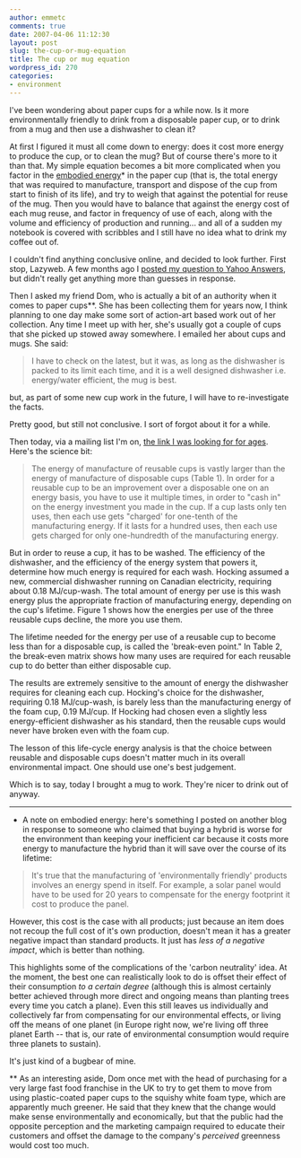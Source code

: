 ```yaml
---
author: emmetc
comments: true
date: 2007-04-06 11:12:30
layout: post
slug: the-cup-or-mug-equation
title: The cup or mug equation
wordpress_id: 270
categories:
- environment
---
```


I've been wondering about paper cups for a while now. Is it more environmentally friendly to drink from a disposable paper cup, or to drink from a mug and then use a dishwasher to clean it?

At first I figured it must all come down to energy: does it cost more energy to produce the cup, or to clean the mug? But of course there's more to it than that. My simple equation becomes a bit more complicated when you factor in the [embodied energy](http://en.wikipedia.org/wiki/Embodied_energy)* in the paper cup (that is, the total energy that was required to manufacture, transport and dispose of the cup from start to finish of its life), and try to weigh that against the potential for reuse of the mug. Then you would have to balance that against the energy cost of each mug reuse, and factor in frequency of use of each, along with the volume and efficiency of production and running... and all of a sudden my notebook is covered with scribbles and I still have no idea what to drink my coffee out of.

I couldn't find anything conclusive online, and decided to look further. First stop, Lazyweb. A few months ago I [posted my question to Yahoo Answers](http://answers.yahoo.com/question/index?qid=20060925025755AA3vjMv), but didn't really get anything more than guesses in response.

Then I asked my friend Dom, who is actually a bit of an authority when it comes to paper cups\*\*. She has been collecting them for years now, I think planning to one day make some sort of action-art based work out of her collection. Any time I meet up with her, she's usually got a couple of cups that she picked up stowed away somewhere. I emailed her about cups and mugs. She said:



> I have to check on the latest, but it was, as long as the dishwasher is packed to its limit each time, and it is a well designed dishwasher i.e. energy/water efficient, the mug is best.

but, as part of some new cup work in the future, I will have to re-investigate the facts.



Pretty good, but still not conclusive. I sort of forgot about it for a while.

Then today, via a mailing list I'm on, [the link I was looking for for ages](http://www.ilea.org/lcas/hocking1994.html). Here's the science bit:



> The energy of manufacture of reusable cups is vastly larger than the energy of manufacture of disposable cups (Table 1). In order for a reusable cup to be an improvement over a disposable one on an energy basis, you have to use it multiple times, in order to "cash in" on the energy investment you made in the cup. If a cup lasts only ten uses, then each use gets "charged' for one-tenth of the manufacturing energy. If it lasts for a hundred uses, then each use gets charged for only one-hundredth of the manufacturing energy.

But in order to reuse a cup, it has to be washed. The efficiency of the dishwasher, and the efficiency of the energy system that powers it, determine how much energy is required for each wash. Hocking assumed a new, commercial dishwasher running on Canadian electricity, requiring about 0.18 MJ/cup-wash. The total amount of energy per use is this wash energy plus the appropriate fraction of manufacturing energy, depending on the cup's lifetime. Figure 1 shows how the energies per use of the three reusable cups decline, the more you use them.

The lifetime needed for the energy per use of a reusable cup to become less than for a disposable cup, is called the 'break-even point." In Table 2, the break-even matrix shows how many uses are required for each reusable cup to do better than either disposable cup.

The results are extremely sensitive to the amount of energy the dishwasher requires for cleaning each cup. Hocking's choice for the dishwasher, requiring 0.18 MJ/cup-wash, is barely less than the manufacturing energy of the foam cup, 0.19 MJ/cup. If Hocking had chosen even a slightly less energy-efficient dishwasher as his standard, then the reusable cups would never have broken even with the foam cup.

The lesson of this life-cycle energy analysis is that the choice between reusable and disposable cups doesn't matter much in its overall environmental impact. One should use one's best judgement.



Which is to say, today I brought a mug to work. They're nicer to drink out of anyway.



* * *



* A note on embodied energy: here's something I posted on another blog in response to someone who claimed that buying a hybrid is worse for the environment than keeping your inefficient car because it costs more energy to manufacture the hybrid than it will save over the course of its lifetime:



> It's true that the manufacturing of 'environmentally friendly' products involves an energy spend in itself. For example, a solar panel would have to be used for 20 years to compensate for the energy footprint it cost to produce the panel.

However, this cost is the case with all products; just because an item does not recoup the full cost of it's own production, doesn't mean it has a greater negative impact than standard products. It just has *less of a negative impact*, which is better than nothing.

This highlights some of the complications of the 'carbon neutrality' idea. At the moment, the best one can realistically look to do is offset their effect of their consumption *to a certain degree* (although this is almost certainly better achieved through more direct and ongoing means than planting trees every time you catch a plane). Even this still leaves us individually and collectively far from compensating for our environmental effects, or living off the means of one planet (in Europe right now, we're living off three planet Earth -- that is, our rate of environmental consumption would require three planets to sustain).



It's just kind of a bugbear of mine.

\*\* As an interesting aside, Dom once met with the head of purchasing for a very large fast food franchise in the UK to try to get them to move from using plastic-coated paper cups to the squishy white foam type, which are apparently much greener. He said that they knew that the change would make sense environmentally and economically, but that the public had the opposite perception and the marketing campaign required to educate their customers and offset the damage to the company's _perceived_ greenness would cost too much.

